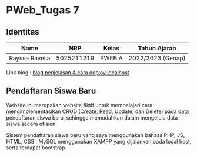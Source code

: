 # PWeb_Tugas 7

## Identitas
| Name           | NRP        | Kelas     | Tahun Ajaran      |
| ---            | ---        | ----------|---                |
| Rayssa Ravelia | 5025211219 |PWEB A     | 2022/2023 (Genap) |

Link blog : [blog penjelasan & cara deploy localhost](https://sites.google.com/view/rayssa-blog/pweb/tugas-7-pendaftaran-siswa)

## Pendaftaran Siswa Baru
Website ini merupakan website fiktif untuk mempelajari cara mengimplementasikan CRUD (Create, Read, Update, dan Delete) pada data pendaftaran siswa baru, 
sehingga memudahkan dalam mengelola data siswa secara efisien. 

Sistem pendaftaran siswa baru yang saya menggunakan bahasa PHP, JS, HTML, CSS , MySQL menggunakan XAMPP yang dijalankan pada local host, serta terdapat bootstrap.


